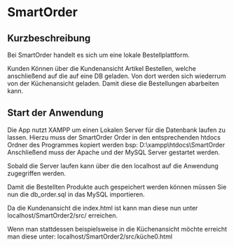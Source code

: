 SmartOrder
===============================

Kurzbeschreibung
----------------

Bei SmartOrder handelt es sich um eine lokale Bestellplattform. 

Kunden Können über die Kundenansicht Artikel Bestellen, welche anschließend auf die auf eine DB geladen. 
Von dort werden sich wiederrum von der Küchenansicht geladen. Damit diese die Bestellungen abarbeiten kann.

Start der Anwendung
-----------------------
Die App nutzt XAMPP um einen Lokalen Server für die Datenbank laufen zu lassen. 
Hierzu muss der SmartOrder Order in den entsprechenden htdocs Ordner des Programmes kopiert werden bsp:
 D:\xampp\htdocs\SmartOrder
 Anschließend muss der Apache und der MySQL Server gestartet werden. 
 
 Sobald die Server laufen kann über die den localhost auf die Anwendung zugegriffen werden. 
 
 Damit die Bestellten Produkte auch gespeichert werden können müssen Sie nun die db_order.sql in das MySQL importieren.
 
 Da die Kundenansicht die index.html ist kann man diese nun unter 
  localhost/SmartOrder2/src/
 erreichen. 
 
 Wenn man stattdessen beispielsweise in die Küchenansicht möchte erreicht man diese unter:
  localhost/SmartOrder2/src/küche0.html
 


